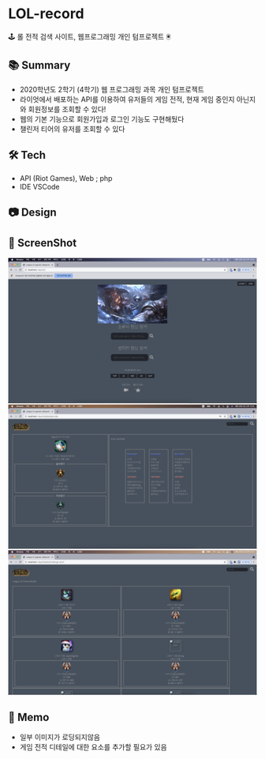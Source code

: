 # LOL-record
🕹 롤 전적 검색 사이트, 웹프로그래밍 개인 텀프로젝트 🖲

## 📚 Summary
- 2020학년도 2학기 (4학기) 웹 프로그래밍 과목 개인 텀프로젝트
- 라이엇에서 배포하는 API를 이용하여 유저들의 게임 전적, 현재 게임 중인지 아닌지와 회원정보를 조회할 수 있다!
- 웹의 기본 기능으로 회원가입과 로그인 기능도 구현해뒀다
- 챌린저 티어의 유저를 조회할 수 있다

## 🛠 Tech
- API (Riot Games), Web ; php
- IDE VSCode

## 📷 Design 

## 📸 ScreenShot
<img src="image/ScreenShot/screenshot_main.png" width="800px">
<img src="image/ScreenShot/screenshot_profile.png" width="800px">
<img src="image/ScreenShot/screenshot_ranking.png" width="800px">

## 📌 Memo
- 일부 이미지가 로딩되지않음
- 게임 전적 디테일에 대한 요소를 추가할 필요가 있음
